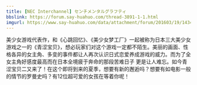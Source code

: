 ```yaml
---
title: [NEC Interchannel] センチメンタルグラフティ
bbslink: https://forum.say-huahuo.com/thread-3891-1-1.html
imgurl: https://www.say-huahuo.com/data/attachment/forum/201603/19/143430fjwpw18pch2p8hm4.jpg
---
```


美少女游戏代表作，和《心跳回忆》、《美少女梦工厂》一起被称为日本三大美少女游戏之一的《青涩宝贝》，想必玩家们对这个游戏一定都不陌生。美丽的画面、性格各异的女主角、多变的事件都让人再次认识日式恋爱养成游戏的威力。而为了全女主角好感度最高而在日本全境疲于奔命的那段苦难日子 更是让人难忘。如今青涩宝贝二又来了！在这个即将到来的夏季，想要有新的邂逅吗？想要有如电影一般的情节的罗曼史吗？有12位超可爱的女孩在等着你呢！<!--more-->
